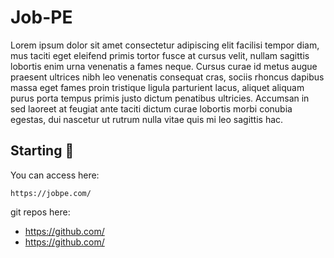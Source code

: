 

# Job-PE 
Lorem ipsum dolor sit amet consectetur adipiscing elit facilisi tempor diam, mus taciti eget eleifend primis tortor fusce at cursus velit, nullam sagittis lobortis enim urna venenatis a fames neque. Cursus curae id metus augue praesent ultrices nibh leo venenatis consequat cras, sociis rhoncus dapibus massa eget fames proin tristique ligula parturient lacus, aliquet aliquam purus porta tempus primis justo dictum penatibus ultricies. Accumsan in sed laoreet at feugiat ante taciti dictum curae lobortis morbi conubia egestas, dui nascetur ut rutrum nulla vitae quis mi leo sagittis hac.

 

## Starting 🚀

You can access here:
```
https://jobpe.com/
```

git repos here:

* https://github.com/
* https://github.com/
